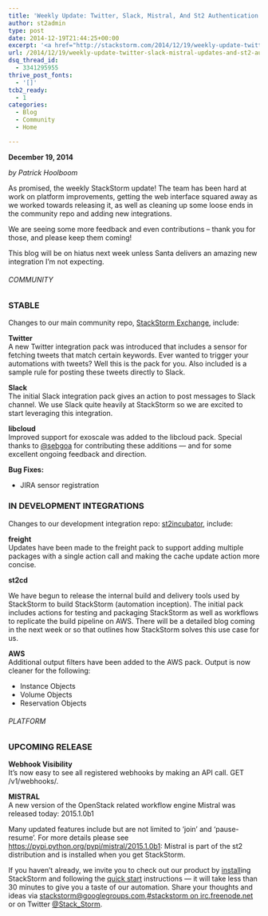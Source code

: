 ```yaml
---
title: 'Weekly Update: Twitter, Slack, Mistral, And St2 Authentication Improvements'
author: st2admin
type: post
date: 2014-12-19T21:44:25+00:00
excerpt: '<a href="http://stackstorm.com/2014/12/19/weekly-update-twitter-slack-mistral-updates-and-st2-authentication-improvements/">READ MORE</a>'
url: /2014/12/19/weekly-update-twitter-slack-mistral-updates-and-st2-authentication-improvements/
dsq_thread_id:
  - 3341295955
thrive_post_fonts:
  - '[]'
tcb2_ready:
  - 1
categories:
  - Blog
  - Community
  - Home

---
```

**December 19, 2014**

_by Patrick Hoolboom_

As promised, the weekly StackStorm update! The team has been hard at work on platform improvements, getting the web interface squared away as we worked towards releasing it, as well as cleaning up some loose ends in the community repo and adding new integrations.

We are seeing some more feedback and even contributions &#8211; thank you for those, and please keep them coming!

This blog will be on hiatus next week unless Santa delivers an amazing new integration I’m not expecting.

<!--more-->

###### COMMUNITY

### STABLE

Changes to our main community repo, <a href="https://exchange.stackstorm.org/" target="_blank">StackStorm Exchange</a>, include:

**Twitter**  
A new Twitter integration pack was introduced that includes a sensor for fetching tweets that match certain keywords. Ever wanted to trigger your automations with tweets? Well this is the pack for you. Also included is a sample rule for posting these tweets directly to Slack.

**Slack**  
The initial Slack integration pack gives an action to post messages to Slack channel. We use Slack quite heavily at StackStorm so we are excited to start leveraging this integration.

**libcloud**  
Improved support for exoscale was added to the libcloud pack. Special thanks to <a href="https://twitter.com/sebgoa" target="_blank">@sebgoa</a> for contributing these additions &#8212; and for some excellent ongoing feedback and direction.

**Bug Fixes:**

  * JIRA sensor registration

### IN DEVELOPMENT INTEGRATIONS

Changes to our development integration repo: <a href="https://github.com/StackStorm/st2incubator" target="_blank">st2incubator</a>, include:

**freight**  
Updates have been made to the freight pack to support adding multiple packages with a single action call and making the cache update action more concise.

**st2cd**

We have begun to release the internal build and delivery tools used by StackStorm to build StackStorm (automation inception). The initial pack includes actions for testing and packaging StackStorm as well as workflows to replicate the build pipeline on AWS. There will be a detailed blog coming in the next week or so that outlines how StackStorm solves this use case for us.

**AWS**  
Additional output filters have been added to the AWS pack. Output is now cleaner for the following:

  * Instance Objects
  * Volume Objects
  * Reservation Objects

###### PLATFORM

### UPCOMING RELEASE

**Webhook Visibility**  
It’s now easy to see all registered webhooks by making an API call. GET /v1/webhooks/.

**MISTRAL**  
A new version of the OpenStack related workflow engine Mistral was released today: 2015.1.0b1

Many updated features include but are not limited to ‘join’ and ‘pause-resume’. For more details please see <a href="https://pypi.python.org/pypi/mistral/2015.1.0b1" target="_blank">https://pypi.python.org/pypi/mistral/2015.1.0b1</a>: Mistral is part of the st2 distribution and is installed when you get StackStorm.

If you haven’t already, we invite you to check out our product by [install][1]ing StackStorm and following the <a href="http://docs.stackstorm.com/start.html" target="_blank">quick start</a> instructions — it will take less than 30 minutes to give you a taste of our automation. Share your thoughts and ideas via [stackstorm@googlegroups.com][2],<a href="http://webchat.freenode.net/?channels=stackstorm" target="_blank">#stackstorm on irc.freenode.net</a> or on Twitter <a href="https://twitter.com/Stack_Storm" target="_blank">@Stack_Storm</a>.

 [1]: http://docs.stackstorm.com/install/index.html
 [2]: https://groups.google.com/forum/#!forum/stackstorm